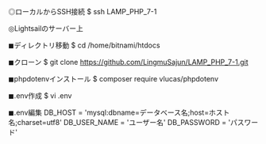 ◎ローカルからSSH接続
$ ssh LAMP_PHP_7-1

◎Lightsailのサーバー上

◼︎ディレクトリ移動
$ cd /home/bitnami/htdocs

◼︎クローン
$ git clone https://github.com/LingmuSajun/LAMP_PHP_7-1.git

◼︎phpdotenvインストール
$ composer require vlucas/phpdotenv

◼︎.env作成
$ vi .env

◼︎.env編集
DB_HOST = 'mysql:dbname=データベース名;host=ホスト名;charset=utf8'
DB_USER_NAME = 'ユーザー名'
DB_PASSWORD = 'パスワード'